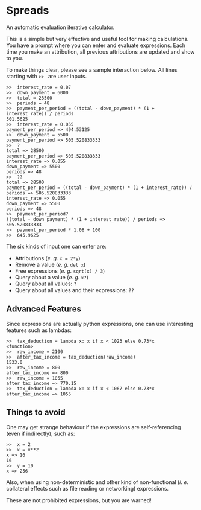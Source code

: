 # Spreads

An automatic evaluation iterative calculator.

This is a simple but very effective and useful tool for making calculations.
You have a prompt where you can enter and evaluate expressions. Each time you
make an attribution, all previous attributions are updated and show to you.

To make things clear, please see a sample interaction below. All lines starting
with `>> ` are user inputs.

```console
>>  interest_rate = 0.07
>>  down_payment = 6000
>>  total = 28500
>>  periods = 48
>>  payment_per_period = ((total - down_payment) * (1 + interest_rate)) / periods
501.5625
>>  interest_rate = 0.055
payment_per_period => 494.53125
>>  down_payment = 5500
payment_per_period => 505.520833333
>>  ?
total => 28500
payment_per_period => 505.520833333
interest_rate => 0.055
down_payment => 5500
periods => 48
>>  ??
total => 28500
payment_per_period = ((total - down_payment) * (1 + interest_rate)) / periods => 505.520833333
interest_rate => 0.055
down_payment => 5500
periods => 48
>>  payment_per_period?
((total - down_payment) * (1 + interest_rate)) / periods => 505.520833333
>>  payment_per_period * 1.08 + 100
>>  645.9625
```

The six kinds of input one can enter are:

* Attributions (_e. g._ `x = 2*y`)
* Remove a value (_e. g._ `del x`)
* Free expressions (_e. g._ `sqrt(x) / 3`)
* Query about a value (_e. g._ `x?`)
* Query about all values: `?`
* Query about all values and their expressions: `??`

## Advanced Features

Since expressions are actually python expressions, one can use interesting
features such as lambdas:

```console
>>  tax_deduction = lambda x: x if x < 1023 else 0.73*x
<function>
>>  raw_income = 2100
>>  after_tax_income = tax_deduction(raw_income)
1533.0
>>  raw_income = 800
after_tax_income => 800
>>  raw_income = 1055
after_tax_income => 770.15
>>  tax_deduction = lambda x: x if x < 1067 else 0.73*x
after_tax_income => 1055
```

## Things to avoid

One may get strange behaviour if the expressions are self-referencing (even if
indirectly), such as:

```
>>  x = 2
>>  x = x**2
x => 16
16
>>  y = 10
x => 256
```

Also, when using non-deterministic and other kind of non-functional (_i. e._
collateral effects such as file reading or networking) expressions.

These are not prohibited expressions, but you are warned!

